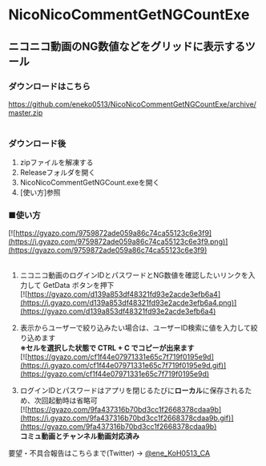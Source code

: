 # NicoNicoCommentGetNGCountExe
## ニコニコ動画のNG数値などをグリッドに表示するツール  
  
### ダウンロードはこちら  
https://github.com/eneko0513/NicoNicoCommentGetNGCountExe/archive/master.zip<br>
    
### ダウンロード後  
1. zipファイルを解凍する  
2. Releaseフォルダを開く  
3. NicoNicoCommentGetNGCount.exeを開く  
4. [使い方]参照  

### ■使い方
[![https://gyazo.com/9759872ade059a86c74ca55123c6e3f9](https://i.gyazo.com/9759872ade059a86c74ca55123c6e3f9.png)](https://gyazo.com/9759872ade059a86c74ca55123c6e3f9)<br>
    
1. ニコニコ動画のログインIDとパスワードとNG数値を確認したいリンクを入力して GetData ボタンを押下  
[![https://gyazo.com/d139a853df48321fd93e2acde3efb6a4](https://i.gyazo.com/d139a853df48321fd93e2acde3efb6a4.png)](https://gyazo.com/d139a853df48321fd93e2acde3efb6a4)<br>
    
2. 表示からユーザーで絞り込みたい場合は、ユーザーID検索に値を入力して絞り込めます    
**※セルを選択した状態で CTRL + C でコピーが出来ます**  
[![https://gyazo.com/cf1f44e07971331e65c7f719f0195e9d](https://i.gyazo.com/cf1f44e07971331e65c7f719f0195e9d.gif)](https://gyazo.com/cf1f44e07971331e65c7f719f0195e9d)<br>
    
3. ログインIDとパスワードはアプリを閉じるたびに**ローカル**に保存されるため、次回起動時は省略可  
[![https://gyazo.com/9fa437316b70bd3cc1f2668378cdaa9b](https://i.gyazo.com/9fa437316b70bd3cc1f2668378cdaa9b.gif)](https://gyazo.com/9fa437316b70bd3cc1f2668378cdaa9b)
      
**コミュ動画とチャンネル動画対応済み**  

要望・不具合報告はこちらまで(Twitter) -> [@ene_KoH0513_CA](https://twitter.com/ene_KoH0513_CA)
